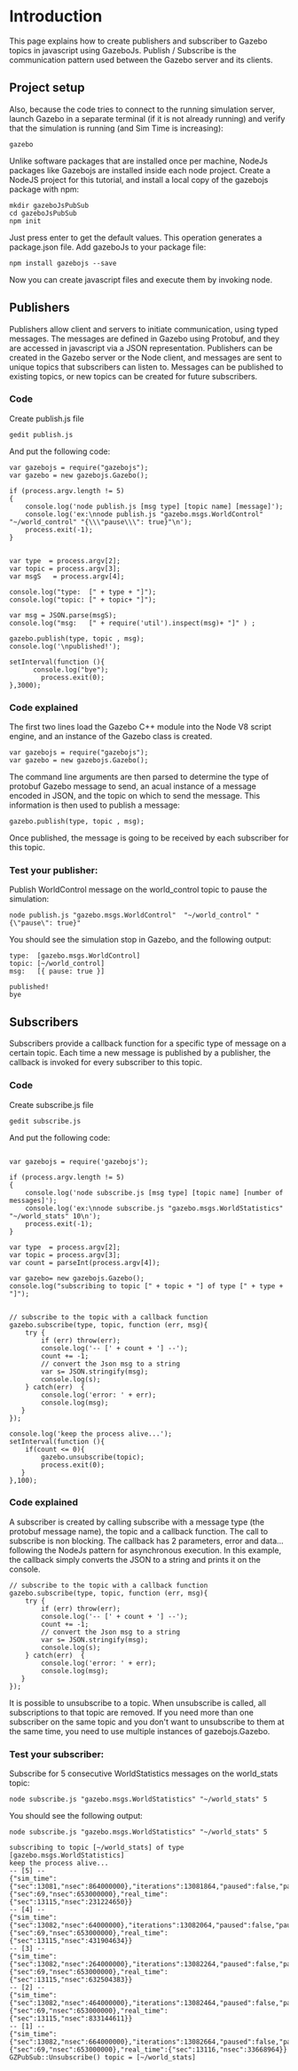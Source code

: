 # Introduction

This page explains how to create publishers and subscriber to Gazebo topics in javascript using GazeboJs. Publish / Subscribe is the communication pattern used between the Gazebo server and its clients.


## Project setup

Also, because the code tries to connect to the running simulation server, launch Gazebo in a separate terminal (if it is not already running) and verify that the simulation is running (and Sim Time is increasing):

    gazebo

Unlike software packages that are installed once per machine, NodeJs packages like Gazebojs are installed inside each node project. Create a NodeJS project for this tutorial, and install a local copy of the gazebojs package with npm:

    mkdir gazeboJsPubSub
    cd gazeboJsPubSub
    npm init

Just press enter to get the default values. This operation generates a package.json file. Add gazeboJs to your package file:

    npm install gazebojs --save

Now you can create javascript files and execute them by invoking node.



## Publishers

Publishers allow client and servers to initiate communication, using typed messages. The messages are defined in Gazebo using Protobuf, and they are accessed in javascript via a JSON representation. Publishers can be created in the Gazebo server or the Node client, and messages are sent to unique topics that subscribers can listen to. Messages can be published to existing topics, or new topics can be created for future subscribers.


### Code
Create  publish.js file

    gedit publish.js

And put the following code:

~~~
var gazebojs = require("gazebojs");
var gazebo = new gazebojs.Gazebo();

if (process.argv.length != 5)
{
    console.log('node publish.js [msg type] [topic name] [message]');
    console.log('ex:\nnode publish.js "gazebo.msgs.WorldControl"  "~/world_control" "{\\\"pause\\\": true}"\n');
    process.exit(-1);
}


var type  = process.argv[2];
var topic = process.argv[3];
var msgS   = process.argv[4];

console.log("type:  [" + type + "]");
console.log("topic: [" + topic+ "]");

var msg = JSON.parse(msgS);
console.log("msg:   [" + require('util').inspect(msg)+ "]" ) ;

gazebo.publish(type, topic , msg);
console.log('\npublished!');

setInterval(function (){
      console.log("bye");
        process.exit(0);
},3000);

~~~

### Code explained

The first two lines load the Gazebo C++ module into the Node V8 script engine, and an instance of the Gazebo class is created.

~~~
var gazebojs = require("gazebojs");
var gazebo = new gazebojs.Gazebo();
~~~

The command line arguments are then parsed to determine the type of protobuf Gazebo message to send, an acual instance of a message encoded in JSON, and the topic on which to send the message.
This information is then used to publish a message:

~~~
gazebo.publish(type, topic , msg);
~~~

Once published, the message is going to be received by each subscriber for this topic.
 

### Test your publisher:


Publish WorldControl message on the world_control topic to pause the simulation:

    node publish.js "gazebo.msgs.WorldControl"  "~/world_control" "{\"pause\": true}"

You should see the simulation stop in Gazebo, and the following output:

~~~
type:  [gazebo.msgs.WorldControl]
topic: [~/world_control]
msg:   [{ pause: true }]

published!
bye
~~~


## Subscribers

Subscribers provide a callback function for a specific type of message on a certain topic. Each time a new message is published by a publisher, the callback is invoked for every subscriber to this topic.

### Code
Create  subscribe.js file

    gedit subscribe.js

And put the following code:

~~~

var gazebojs = require('gazebojs');

if (process.argv.length != 5)
{
    console.log('node subscribe.js [msg type] [topic name] [number of messages]');
    console.log('ex:\nnode subscribe.js "gazebo.msgs.WorldStatistics" "~/world_stats" 10\n');
    process.exit(-1);
}

var type  = process.argv[2];
var topic = process.argv[3];
var count = parseInt(process.argv[4]);

var gazebo= new gazebojs.Gazebo();
console.log("subscribing to topic [" + topic + "] of type [" + type + "]");


// subscribe to the topic with a callback function
gazebo.subscribe(type, topic, function (err, msg){
    try {
        if (err) throw(err);
        console.log('-- [' + count + '] --');
        count += -1;
        // convert the Json msg to a string
        var s= JSON.stringify(msg);
        console.log(s);
    } catch(err)  {
        console.log('error: ' + err);
        console.log(msg);
   }
});

console.log('keep the process alive...');
setInterval(function (){
    if(count <= 0){
        gazebo.unsubscribe(topic);
        process.exit(0);
   }
},100);
~~~

### Code explained

A subscriber is created by calling subscribe with a message type (the protobuf message name), the topic and a callback function. The call to subscribe is non blocking. The callback has 2 parameters, error and data... following the NodeJs pattern for asynchronous execution.
In this example, the callback simply converts the JSON to a string and prints it on the console.

~~~
// subscribe to the topic with a callback function
gazebo.subscribe(type, topic, function (err, msg){
    try {
        if (err) throw(err);
        console.log('-- [' + count + '] --');
        count += -1;
        // convert the Json msg to a string
        var s= JSON.stringify(msg);
        console.log(s);
    } catch(err)  {
        console.log('error: ' + err);
        console.log(msg);
   }
});
~~~

It is possible to unsubscribe to a topic. When unsubscribe is called, all subscriptions to that topic are removed. If you need more than one subscriber on the same topic and you don't want to unsubscribe to them at the same time, you need to use multiple instances of gazebojs.Gazebo.

### Test your subscriber:


Subscribe for 5 consecutive WorldStatistics messages on the world_stats topic:

    node subscribe.js "gazebo.msgs.WorldStatistics" "~/world_stats" 5

You should see the following output:

~~~
node subscribe.js "gazebo.msgs.WorldStatistics" "~/world_stats" 5

subscribing to topic [~/world_stats] of type [gazebo.msgs.WorldStatistics]
keep the process alive...
-- [5] --
{"sim_time":{"sec":13081,"nsec":864000000},"iterations":13081864,"paused":false,"pause_time":{"sec":69,"nsec":653000000},"real_time":{"sec":13115,"nsec":231224650}}
-- [4] --
{"sim_time":{"sec":13082,"nsec":64000000},"iterations":13082064,"paused":false,"pause_time":{"sec":69,"nsec":653000000},"real_time":{"sec":13115,"nsec":431904634}}
-- [3] --
{"sim_time":{"sec":13082,"nsec":264000000},"iterations":13082264,"paused":false,"pause_time":{"sec":69,"nsec":653000000},"real_time":{"sec":13115,"nsec":632504383}}
-- [2] --
{"sim_time":{"sec":13082,"nsec":464000000},"iterations":13082464,"paused":false,"pause_time":{"sec":69,"nsec":653000000},"real_time":{"sec":13115,"nsec":833144611}}
-- [1] --
{"sim_time":{"sec":13082,"nsec":664000000},"iterations":13082664,"paused":false,"pause_time":{"sec":69,"nsec":653000000},"real_time":{"sec":13116,"nsec":33668964}}
GZPubSub::Unsubscribe() topic = [~/world_stats]
~~~


